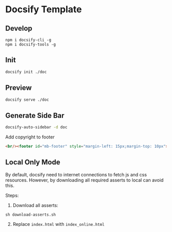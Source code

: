 # Docsify Template


## Develop

```
npm i docsify-cli -g
npm i docsify-tools -g
```

## Init
```bash
docsify init ./doc
```

## Preview
```bash
docsify serve ./doc
```

## Generate Side Bar

```bash
docsify-auto-sidebar -d doc
```

Add copyright to footer
```html
<br/><footer id="mb-footer" style="margin-left: 15px;margin-top: 10px"></footer>
```

## Local Only Mode

By default, docsify need to internet connections to fetch js and css resources. However, by downloading all required asserts to local can avoid this.

Steps:
1. Download all asserts:
```shell
sh download-asserts.sh
```
2. Replace `index.html` with `index_online.html`
